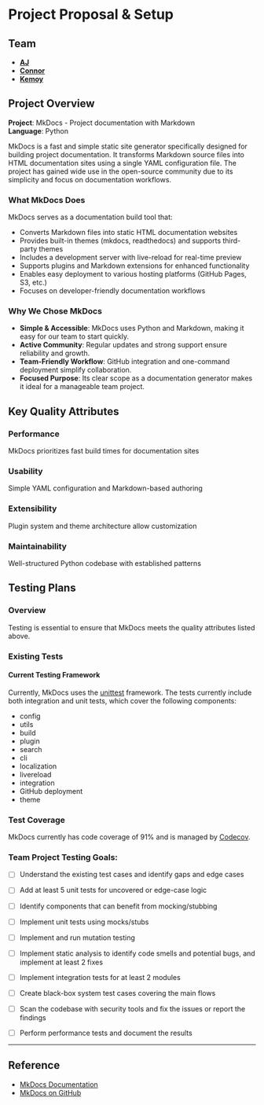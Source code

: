 # Project Proposal & Setup

## Team

- [**AJ**](https://github.com/ajbarea)
- [**Connor**](https://github.com/cwo3990)
- [**Kemoy**](https://github.com/kemoycampbell)

## Project Overview

**Project**: MkDocs - Project documentation with Markdown  
**Language**: Python  

MkDocs is a fast and simple static site generator specifically designed for building project documentation. It transforms Markdown source files into HTML documentation sites using a single YAML configuration file. The project has gained wide use in the open-source community due to its simplicity and focus on documentation workflows.

### What MkDocs Does

MkDocs serves as a documentation build tool that:

- Converts Markdown files into static HTML documentation websites
- Provides built-in themes (mkdocs, readthedocs) and supports third-party themes
- Includes a development server with live-reload for real-time preview
- Supports plugins and Markdown extensions for enhanced functionality
- Enables easy deployment to various hosting platforms (GitHub Pages, S3, etc.)
- Focuses on developer-friendly documentation workflows

### Why We Chose MkDocs

- **Simple & Accessible**: MkDocs uses Python and Markdown, making it easy for our team to start quickly.
- **Active Community**: Regular updates and strong support ensure reliability and growth.
- **Team-Friendly Workflow**: GitHub integration and one-command deployment simplify collaboration.
- **Focused Purpose**: Its clear scope as a documentation generator makes it ideal for a manageable team project.

## Key Quality Attributes

### Performance

MkDocs prioritizes fast build times for documentation sites

### Usability

Simple YAML configuration and Markdown-based authoring

### Extensibility

Plugin system and theme architecture allow customization

### Maintainability

Well-structured Python codebase with established patterns

## Testing Plans

### Overview
Testing is essential to ensure that MkDocs meets the quality attributes listed above.

### Existing Tests

#### Current Testing Framework
Currently, MkDocs uses the [unittest](https://docs.python.org/3/library/unittest.html) framework. The tests currently include both integration and unit tests, which cover the following components:
* config
* utils
* build
* plugin
* search
* cli
* localization
* livereload
* integration
* GitHub deployment
* theme

### Test Coverage
MkDocs currently has code coverage of 91% and is managed by [Codecov](https://app.codecov.io/github/mkdocs/mkdocs?branch=master).

### Team Project Testing Goals:
- [ ] Understand the existing test cases and identify gaps and edge cases
- [ ] Add at least 5 unit tests for uncovered or edge-case logic
- [ ] Identify components that can benefit from mocking/stubbing
- [ ] Implement unit tests using mocks/stubs
- [ ] Implement and run mutation testing
- [ ] Implement static analysis to identify code smells and potential bugs, and implement at least 2 fixes
- [ ] Implement integration tests for at least 2 modules
- [ ] Create black-box system test cases covering the main flows
- [ ] Scan the codebase with security tools and fix the issues or report the findings
- [ ] Perform performance tests and document the results





---

## Reference

- [MkDocs Documentation](https://www.mkdocs.org/)
- [MkDocs on GitHub](https://github.com/mkdocs/mkdocs)
